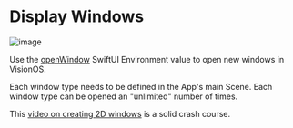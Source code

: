 #  Display Windows

![image](https://github.com/jtmuller5/VisionOS-Tips-and-Tricks/assets/47997351/6da7acf2-4e76-4b5a-ba90-ff3fff13b772)

Use the [openWindow](https://developer.apple.com/documentation/swiftui/environmentvalues/openwindow) SwiftUI Environment value to open new windows in VisionOS.

Each window type needs to be defined in the App's main Scene. Each window type can be opened an "unlimited" number of times.

This [video on creating 2D windows](https://www.youtube.com/watch?v=b_V19d_sdOw) is a solid crash course.
